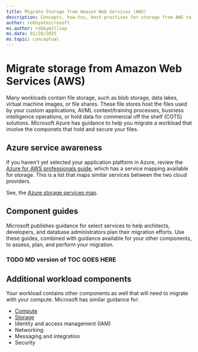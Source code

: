 ```yaml
---
title: Migrate Storage from Amazon Web Services (AWS)
description: Concepts, how-tos, best practices for storage from AWS to Azure.
author: robbyatmicrosoft
ms.author: robbymillsap
ms.date: 01/28/2025
ms.topic: conceptual
---
```


# Migrate storage from Amazon Web Services (AWS)

Many workloads contain file storage, such as blob storage, data lakes, virtual machine images, or file shares. These file stores host the files used by your custom applications, AI/ML context/training processes, business intelligence operations, or hold data for commercial off the shelf (COTS) solutions. Microsoft Azure has guidance to help you migrate a workload that involve the componets that hold and secure your files.

## Azure service awareness

If you haven't yet selected your application platform in Azure, review the [Azure for AWS professionals guide](/azure/architecture/aws-professional/), which has a service mapping available for storage. This is a list that maps similar services between the two cloud providers.

See, the [Azure storage services map](/azure/architecture/aws-professional/storage).

## Component guides

Microsoft publishes guidance for select services to help architects, developers, and database administrators plan their migration efforts. Use these guides, combined with guidance available for your other components, to assess, plan, and perform your migration.

### TODO MD version of TOC GOES HERE

## Additional workload components

Your workload contains other components as well that will need to migrate with your compute. Microsoft has similar guidance for:

- [Compute](./migrate-compute-from-aws.md)
- [Storage](./migrate-storage-from-aws.md)
- Identity and access management (IAM)
- Networking
- Messaging and integration
- Security
